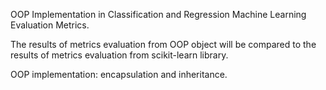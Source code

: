 OOP Implementation in Classification and Regression Machine Learning Evaluation Metrics.

The results of metrics evaluation from OOP object will be compared to the results of metrics evaluation from scikit-learn library.

OOP implementation: encapsulation and inheritance. 
